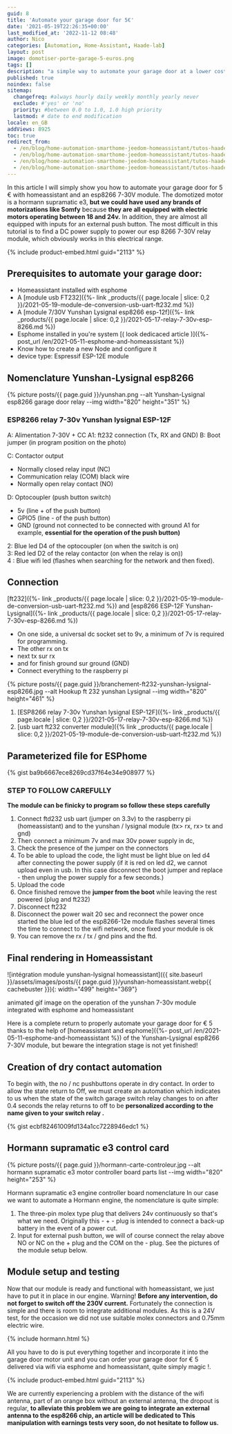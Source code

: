 ```yaml
---
guid: 8
title: 'Automate your garage door for 5€'
date: '2021-05-19T22:26:35+00:00'
last_modified_at: '2022-11-12 08:48'
author: Nico
categories: [Automation, Home-Assistant, Haade-lab]
layout: post
image: domotiser-porte-garage-5-euros.png
tags: []
description: "a simple way to automate your garage door at a lower cost"
published: true
noindex: false
sitemap:
  changefreq: #always hourly daily weekly monthly yearly never
  exclude: #'yes' or 'no'
  priority: #between 0.0 to 1.0, 1.0 high priority
  lastmod: # date to end modification
locale: en_GB
addViews: 8925
toc: true
redirect_from:
  - /en/blog/home-automation-smarthome-jeedom-homeassistant/tutos-haade-lab/domotiser-sa-porte-de-garage-pour-5e/
  - /en/blog/home-automation-smarthome-jeedom-homeassistant/tutos-haade-lab/home-assistant/domotiser-sa-porte-de-garage-pour-5e/
  - /en/blog/home-automation-smarthome-jeedom-homeassistant/tutos-haade-lab/domotiser-sa-porte-de-garage-pour-5e/2/
  - /en/blog/home-automation-smarthome-jeedom-homeassistant/tutos-haade-lab/domotiser-sa-porte-de-garage-pour-5e/3/
---
```


In this article I will simply show you how to automate your garage door for 5 € with homeassistant and an esp8266 7-30V module. The domotized motor is a hormann supramatic e3, **but we could have used any brands of motorizations like Somfy** because **they are all equipped with electric motors operating between 18 and 24v.** In addition, they are almost all equipped with inputs for an external push button. The most difficult in this tutorial is to find a DC power supply to power our esp 8266 7-30V relay module, which obviously works in this electrical range.

{% include product-embed.html guid="2113" %}

## Prerequisites to automate your garage door:

- Homeassistant installed with esphome
- A [module usb FT232]({%- link _products/{{ page.locale | slice: 0,2 }}/2021-05-19-module-de-conversion-usb-uart-ft232.md %})
- A [module 7/30V Yunshan Lysignal esp8266 esp-12f]({%- link _products/{{ page.locale | slice: 0,2 }}/2021-05-17-relay-7-30v-esp-8266.md %})
- Esphome installed in you're system [( look dedicaced article )]({%- post_url /en/2021-05-11-esphome-and-homeassistant %})
- Know how to create a new Node and configure it
- device type: Espressif ESP-12E module

## Nomenclature Yunshan-Lysignal esp8266

{% picture posts/{{ page.guid }}/yunshan.png --alt Yunshan-Lysignal esp8266 garage door relay --img width="820" height="351" %}<br>

### ESP8266 relay 7-30v Yunshan lysignal ESP-12F

A: Alimentation 7-30V + CC
A1: ft232 connection (Tx, RX and GND)
B: Boot jumper (in program position on the photo)

C: Contactor output
- Normally closed relay input (NC)
- Communication relay (COM) black wire
- Normally open relay contact (NO)

D: Optocoupler (push button switch)
- 5v (line + of the push button)
- GPIO5 (line - of the push button)
- GND (ground not connected to be connected with ground A1 for example, **essential for the operation of the push button)**

2: Blue led D4 of the optocoupler (on when the switch is on)  
3: Red led D2 of the relay contactor (on when the relay is on))  
4 : Blue wifi led (flashes when searching for the network and then fixed).

## Connection

[ft232]({%- link _products/{{ page.locale | slice: 0,2 }}/2021-05-19-module-de-conversion-usb-uart-ft232.md %}) and [esp8266 ESP-12F Yunshan-Lysignal]({%- link _products/{{ page.locale | slice: 0,2 }}/2021-05-17-relay-7-30v-esp-8266.md %})

- On one side, a universal dc socket set to 9v, a minimum of 7v is required for programming.
- The other rx on tx
- next tx sur rx
- and for finish ground sur ground (GND)
- Connect everything to the raspberry pi

{% picture posts/{{ page.guid }}/branchement-ft232-yunshan-lysignal-esp8266.jpg --alt Hookup ft 232 yunshan Lysignal --img width="820" height="461" %}

1. [ESP8266 relay 7-30v Yunshan lysignal ESP-12F]({%- link _products/{{ page.locale | slice: 0,2 }}/2021-05-17-relay-7-30v-esp-8266.md %})
2. [usb uart ft232 converter module]({% link _products/{{ page.locale | slice: 0,2 }}/2021-05-19-module-de-conversion-usb-uart-ft232.md %})

## Parameterized file for ESPhome

{% gist ba9b6667ece8269cd37f64e34e908977 %}

### STEP TO FOLLOW CAREFULLY

**The module can be finicky to program so follow these steps carefully**

1. Connect ftd232 usb uart (jumper on 3.3v) to the raspberry pi (homeassistant) and to the yunshan / lysignal module (tx> rx, rx> tx and gnd)
2. Then connect a minimum 7v and max 30v power supply in dc,
3. Check the presence of the jumper on the connectors
4. To be able to upload the code, the light must be light blue on led d4 after connecting the power supply (if it is red on led d2, we cannot upload even in usb. In this case disconnect the boot jumper and replace - then unplug the power supply for a few seconds.)
5. Upload the code
6. Once finished remove the **jumper from the boot** while leaving the rest powered (plug and ft232)
7. Disconnect ft232
8. Disconnect the power wait 20 sec and reconnect the power once started the blue led of the esp8266-12e module flashes several times the time to connect to the wifi network, once fixed your module is ok
9. You can remove the rx / tx / gnd pins and the ftd.

## Final rendering in Homeassistant

![intégration module yunshan-lysignal homeassistant]({{ site.baseurl }}/assets/images/posts/{{ page.guid }}/yunshan-homeassistant.webp{{ cachebuster }}){: width="499" height="369"}

animated gif image on the operation of the yunshan 7-30v module integrated with esphome and homeassistant

Here is a complete return to properly automate your garage door for € 5 thanks to the help of [homeassistant and esphome]({%- post_url /en/2021-05-11-esphome-and-homeassistant %}) of the Yunshan-Lysignal esp8266 7-30V module, but beware the integration stage is not yet finished!

## Creation of dry contact automation

To begin with, the no / nc pushbuttons operate in dry contact. In order to allow the state return to Off, we must create an automation which indicates to us when the state of the switch garage switch relay changes to on after 0.4 seconds the relay returns to off to be **personalized according to the name given to your switch relay .**

{% gist ecbf82461009fd134a1cc7228946edc1 %}

## Hormann supramatic e3 control card

{% picture posts/{{ page.guid }}/hormann-carte-controleur.jpg --alt hormann supramatic e3 motor controller board parts list --img width="820" height="253" %}

Hormann supramatic e3 engine controller board nomenclature
In our case we want to automate a Hormann engine, the nomenclature is quite simple:

1. The three-pin molex type plug that delivers 24v continuously so that's what we need. Originally this - + - plug is intended to connect a back-up battery in the event of a power cut.
2. Input for external push button, we will of course connect the relay above NO or NC on the + plug and the COM on the - plug. See the pictures of the module setup below.

## Module setup and testing

Now that our module is ready and functional with homeassistant, we just have to put it in place in our engine. Warning! **Before any intervention, do not forget to switch off the 230V current.** Fortunately the connection is simple and there is room to integrate additional modules. As this is a 24V test, for the occasion we did not use suitable molex connectors and 0.75mm electric wire.

{% include hormann.html %}

All you have to do is put everything together and incorporate it into the garage door motor unit and you can order your garage door for € 5 delivered via wifi via esphome and homeassistant, quite simply magic !.

{% include product-embed.html guid="2113" %}

We are currently experiencing a problem with the distance of the wifi antenna, part of an orange box without an external antenna, the dropout is regular, **to alleviate this problem we are going to integrate an external antenna to the esp8266 chip, an article will be dedicated to This manipulation with earnings tests very soon, do not hesitate to follow us.**
